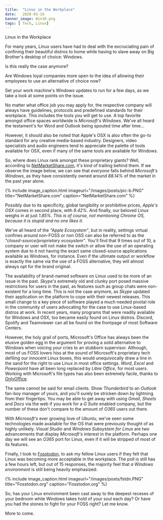 ```yaml
---
title:  "Linux in the Workplace"
date:   2020-03-16
banner_image: Win10.png
tags: [ Tech, Linux]
---
```


Linux in the Workplace

For many years, Linux users have had to deal with the excruciating pain of confining their beautiful distros to home while having to slave away on Big Brother's desktop of choice: Windows.

Is this really the case anymore? 

Are Windows loyal companies more open to the idea of allowing their employees to use an alternative of choice now?

Set your work machine's Windows updates to run for a few days, as we take a look at some points on the issue.

<!--more-->

No matter what office job you may apply for, the respective company will always have guidelines, protocols and predefined standards for their workplace. This includes the tools you will get to use. A top favorite amongst office spaces worldwide is *Microsoft's Windows*. We've all heard the testament's for Word and Outlook being spouted time after time… 

However, it should also be noted that Apple's OSX is also often the go-to standard for any creative media-based industry. Designers, video specialists and audio engineers tend to appreciate the palette of tools available for OSX, even if many of the same tools are available for Windows. 

So, where does Linux rank amongst these proprietary giants? Well, according to <a href="https://www.netmarketshare.com/operating-system-market-share.aspx?">NetMarketShare.com</a>, it's kind of trailing behind them. If we observe the image below, we can see that _*everyone*_ falls behind *Microsoft's Windows*, as they have consistently owned around *88.14%* of the market in the past year alone. 

{% include image_caption.html imageurl="/images/posts/pic-b.PNG" title="NetMarketShare.com" caption="NetMarketShare.com" %}

Possibly due to its specificity, global tangibility or prohibitive prices, *Apple's OSX* comes in second place, with *9.42%*. And finally, our beloved *Linux* weighs in at just *1.85%*. _This is of course, not mentioning *Chrome OS*, because it is stupid and no one likes it._

We've all heard of the _"Apple Ecosystem"_, but in reality, settings virtual confines around non-FOSS or non OSS can also be referred to as the _"closed-source/proprietary ecosystem"_. You'll find that 9 times out of 10, a company or user will not make the switch or allow the use of an operating system due to it not having the exact same closed-source applications available as Windows, for instance. Even if the ultimate output or workflow is exactly the same via the use of a FOSS alternative, they will almost always opt for the brand original. 

The availability of brand-named software on Linux used to be more of an issue in the past. *Skype's* extremely old and clunky port posed massive restrictions for users in the past, as features such as group chats were non-existent for a long time. This is not the case anymore, as *Skype* updated their application on the platform to cope with their newest releases. This small change to a key piece of software played a much needed pivotal role in the community of users advocating for the case to use Linux-based distros at work. In recent years, many programs that were readily available for Windows and OSX, too became easily found on Linux distros. Discord, Spotify and Teamviewer can all be found on the frontpage of most Software Centers. 

However, the holy grail of ports, Microsoft's Office has always been the elusive golden egg in the argument for proving a solid alternative to Windows when voicing your cries to an stubborn supervisor. Although, most of us FOSS lovers hiss at the sound of Microsoft's proprietary tech defiling our innocent Linux boxes, this would unequivocally draw a line in the sand for the right to use Linux in most office settings. *Word*, *Excel* and *Powerpoint* have all been long replaced by *Libre Office*, for most users. Working with Microsoft's file types has also been extremely facile, thanks to <a href="https://www.onlyoffice.com">OnlyOffice</a>. 

The same cannot be said for email clients. Show *Thunderbird* to an *Outlook* fan-boy manager of yours, and you'll surely be stricken down by lightning from their fingertips. You may be able to get away with using *Gmail*, *Sheets* and *Docs* via the web if you work for a *G Suite* enabled company, but the number of these don't compare to the amount of *O365* users out there. 

With *Microsoft's* ever growing love of *Ubuntu*, we've seen some technologies made available for the OS that were previously thought of as highly unlikely. *Visual Studio* and *Windows Subsystem for Linux* are two advancements that display *Microsoft's* interest in the platform. Perhaps one day we will see an *O365* port for Linux, even if it will be stripped of most of its features. 

Finally, I took to <a href="https://fosstodon.org">Fosstodon</a>, to ask my fellow Linux users if they felt that Linux was becoming more acceptable in the workplace. The poll is still has a few hours left, but out of 15 responses, the majority feel that _a Windows environment_ is still being heavily emphasized:

{% include image_caption.html imageurl="/images/posts/fstdn.PNG" title="Fosstodon.org" caption="Fosstodon.org" %}
 
So, has your Linux environment been cast away to the deepest receses of your bedroom while Windows takes hold of your soul each day? Or have you had the stones to fight for your FOSS right? Let me know. 


More to come.
